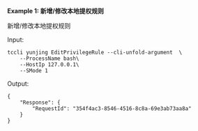 **Example 1: 新增/修改本地提权规则**

新增/修改本地提权规则

Input: 

```
tccli yunjing EditPrivilegeRule --cli-unfold-argument  \
    --ProcessName bash\
    --HostIp 127.0.0.1\
    --SMode 1
```

Output: 
```
{
    "Response": {
        "RequestId": "354f4ac3-8546-4516-8c8a-69e3ab73aa8a"
    }
}
```

